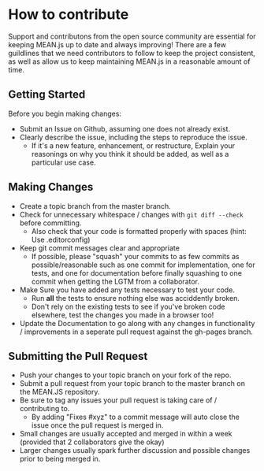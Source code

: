 # How to contribute

Support and contributons from the open source community are essential for keeping
MEAN.js up to date and always improving! There are a few guildlines that we need
contributors to follow to keep the project consistent, as well as allow us to keep
maintaining MEAN.js in a reasonable amount of time.

## Getting Started

Before you begin making changes:
* Submit an Issue on Github, assuming one does not already exist.
* Clearly describe the issue, including the steps to reproduce the issue.
	* If it's a new feature, enhancement, or restructure, Explain your reasonings on why you think it should be added, as well as a particular use case.

## Making Changes

* Create a topic branch from the master branch.
* Check for unnecessary whitespace / changes with `git diff --check` before committing.
	* Also check that your code is formatted properly with spaces (hint: Use .editorconfig)
* Keep git commit messages clear and appropriate
	* If possible, please "squash" your commits to as few commits as possible/reasonable such as one commit for implementation, one for tests, and one for documentation before finally squashing to one commit when getting the LGTM from a collaborator.
* Make Sure you have added any tests necessary to test your code.
	* Run __all__ the tests to ensure nothing else was acciddently broken.
	* Don't rely on the existing tests to see if you've broken code elsewhere, test the changes you made in a browser too!
* Update the Documentation to go along with any changes in functionality / improvements in a seperate pull request against the gh-pages branch.

## Submitting the Pull Request
* Push your changes to your topic branch on your fork of the repo.
* Submit a pull request from your topic branch to the master branch on the MEAN.JS repository.
* Be sure to tag any issues your pull request is taking care of / contributing to.
	* By adding "Fixes #xyz" to a commit message will auto close the issue once the pull request is merged in.
* Small changes are usually accepted and merged in within a week (provided that 2 collaborators give the okay)
* Larger changes usually spark further discussion and possible changes prior to being merged in.
